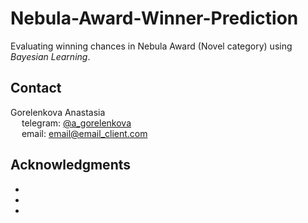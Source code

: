 # Nebula-Award-Winner-Prediction

Evaluating winning chances in Nebula Award (Novel category) using *Bayesian Learning*.

<!---



## About The Project

Here's a blank template to get started: To avoid retyping too much info. Do a search and replace with your text editor for the following: `github_username`, `repo_name`, `twitter_handle`, `linkedin_username`, `email_client`, `email`, `project_title`, `project_description`



## License

Distributed under the MIT License. See `LICENSE.txt` for more information.

-->

## Contact

Gorelenkova Anastasia\
&emsp; telegram: [@a_gorelenkova](https://t.me/a_gorelenkova)\
&emsp; email: email@email_client.com



## Acknowledgments

* []()
* []()
* []()
